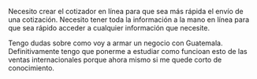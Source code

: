 Necesito crear el cotizador en línea para que sea más rápida el envío de una cotización. Necesito tener toda la información a la mano en línea para que sea rápido acceder a cualquier información que necesite.

Tengo dudas sobre como voy a armar un negocio con Guatemala. Definitivamente tengo que ponerme a estudiar como funcioan esto de las ventas internacionales porque ahora mismo si me quede corto de conocimiento.